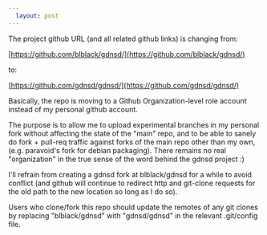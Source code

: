 ```yaml
---
  layout: post
---
```


The project github URL (and all related github links) is changing from:

[https://github.com/blblack/gdnsd/](https://github.com/blblack/gdnsd/)

to:

[https://github.com/gdnsd/gdnsd/](https://github.com/gdnsd/gdnsd/)

Basically, the repo is moving to a Github Organization-level role account
instead of my personal github account.

The purpose is to allow me to upload experimental branches in my personal
fork without affecting the state of the "main" repo, and to be able to sanely
do fork + pull-req traffic against forks of the main repo other than my own,
(e.g. paravoid's fork for debian packaging).  There remains no real "organization"
in the true sense of the word behind the gdnsd project :)

I'll refrain from creating a gdnsd fork at blblack/gdnsd for a while to avoid
conflict (and github will continue to redirect http and git-clone requests for
the old path to the new location so long as I do so).

Users who clone/fork this repo should update the remotes of any git clones by
replacing "blblack/gdnsd" with "gdnsd/gdnsd" in the relevant .git/config file.

